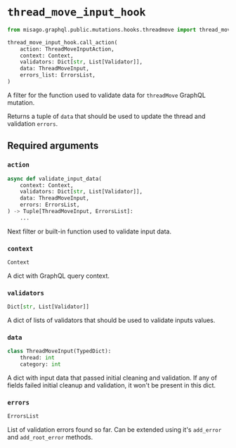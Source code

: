 # `thread_move_input_hook`

```python
from misago.graphql.public.mutations.hooks.threadmove import thread_move_input_hook

thread_move_input_hook.call_action(
    action: ThreadMoveInputAction,
    context: Context,
    validators: Dict[str, List[Validator]],
    data: ThreadMoveInput,
    errors_list: ErrorsList,
)
```

A filter for the function used to validate data for `threadMove` GraphQL mutation.

Returns a tuple of `data` that should be used to update the thread and validation `errors`.


## Required arguments

### `action`

```python
async def validate_input_data(
    context: Context,
    validators: Dict[str, List[Validator]],
    data: ThreadMoveInput,
    errors: ErrorsList,
) -> Tuple[ThreadMoveInput, ErrorsList]:
    ...
```

Next filter or built-in function used to validate input data.


### `context`

```python
Context
```

A dict with GraphQL query context.


### `validators`

```python
Dict[str, List[Validator]]
```

A dict of lists of validators that should be used to validate inputs values.


### `data`

```python
class ThreadMoveInput(TypedDict):
    thread: int
    category: int
```

A dict with input data that passed initial cleaning and validation. If any of fields failed initial cleanup and validation, it won't be present in this dict.


### `errors`

```python
ErrorsList
```

List of validation errors found so far. Can be extended using it's `add_error` and `add_root_error` methods.